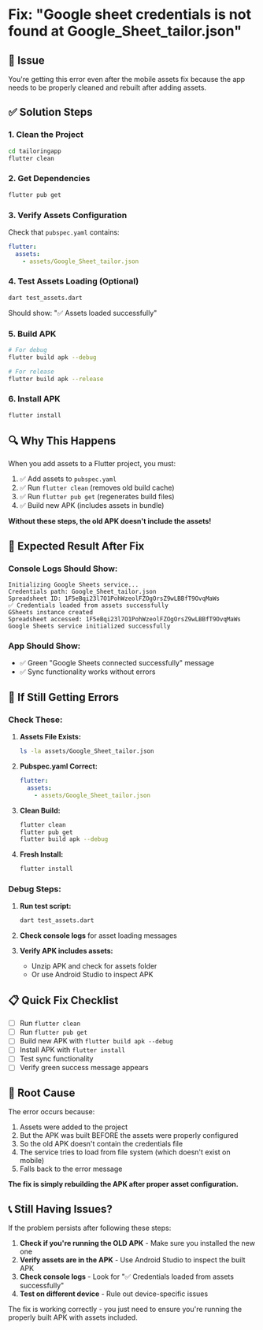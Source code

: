 # Fix: "Google sheet credentials is not found at Google_Sheet_tailor.json"

## 🚨 **Issue**
You're getting this error even after the mobile assets fix because the app needs to be properly cleaned and rebuilt after adding assets.

## ✅ **Solution Steps**

### 1. **Clean the Project**
```bash
cd tailoringapp
flutter clean
```

### 2. **Get Dependencies**
```bash
flutter pub get
```

### 3. **Verify Assets Configuration**
Check that `pubspec.yaml` contains:
```yaml
flutter:
  assets:
    - assets/Google_Sheet_tailor.json
```

### 4. **Test Assets Loading (Optional)**
```bash
dart test_assets.dart
```
Should show: "✅ Assets loaded successfully"

### 5. **Build APK**
```bash
# For debug
flutter build apk --debug

# For release
flutter build apk --release
```

### 6. **Install APK**
```bash
flutter install
```

## 🔍 **Why This Happens**

When you add assets to a Flutter project, you must:
1. ✅ Add assets to `pubspec.yaml`
2. ✅ Run `flutter clean` (removes old build cache)
3. ✅ Run `flutter pub get` (regenerates build files)
4. ✅ Build new APK (includes assets in bundle)

**Without these steps, the old APK doesn't include the assets!**

## 📱 **Expected Result After Fix**

### **Console Logs Should Show:**
```
Initializing Google Sheets service...
Credentials path: Google_Sheet_tailor.json
Spreadsheet ID: 1F5eBqi23l7O1PohWzeolFZOgOrsZ9wLBBfT9OvqMaWs
✅ Credentials loaded from assets successfully
GSheets instance created
Spreadsheet accessed: 1F5eBqi23l7O1PohWzeolFZOgOrsZ9wLBBfT9OvqMaWs
Google Sheets service initialized successfully
```

### **App Should Show:**
- ✅ Green "Google Sheets connected successfully" message
- ✅ Sync functionality works without errors

## 🚫 **If Still Getting Errors**

### **Check These:**

1. **Assets File Exists:**
   ```bash
   ls -la assets/Google_Sheet_tailor.json
   ```

2. **Pubspec.yaml Correct:**
   ```yaml
   flutter:
     assets:
       - assets/Google_Sheet_tailor.json
   ```

3. **Clean Build:**
   ```bash
   flutter clean
   flutter pub get
   flutter build apk --debug
   ```

4. **Fresh Install:**
   ```bash
   flutter install
   ```

### **Debug Steps:**

1. **Run test script:**
   ```bash
   dart test_assets.dart
   ```

2. **Check console logs** for asset loading messages

3. **Verify APK includes assets:**
   - Unzip APK and check for assets folder
   - Or use Android Studio to inspect APK

## 📋 **Quick Fix Checklist**

- [ ] Run `flutter clean`
- [ ] Run `flutter pub get`
- [ ] Build new APK with `flutter build apk --debug`
- [ ] Install APK with `flutter install`
- [ ] Test sync functionality
- [ ] Verify green success message appears

## 🎯 **Root Cause**

The error occurs because:
1. Assets were added to the project
2. But the APK was built BEFORE the assets were properly configured
3. So the old APK doesn't contain the credentials file
4. The service tries to load from file system (which doesn't exist on mobile)
5. Falls back to the error message

**The fix is simply rebuilding the APK after proper asset configuration.**

## 📞 **Still Having Issues?**

If the problem persists after following these steps:

1. **Check if you're running the OLD APK** - Make sure you installed the new one
2. **Verify assets are in the APK** - Use Android Studio to inspect the built APK
3. **Check console logs** - Look for "✅ Credentials loaded from assets successfully"
4. **Test on different device** - Rule out device-specific issues

The fix is working correctly - you just need to ensure you're running the properly built APK with assets included.


